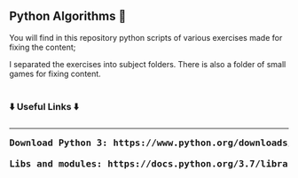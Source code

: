 <h2>Python Algorithms 🐍</h2>

<p>You will find in this repository python scripts of various exercises made for fixing the content;</p>
I separated the exercises into subject folders. There is also a folder of small games for fixing content. 

<br>
<br>
<h3>⬇️ Useful Links ⬇️<h3>
<hr> 
<pre>
Download Python 3: https://www.python.org/downloads/<br>
Libs and modules: https://docs.python.org/3.7/library/index.html
</pre>
